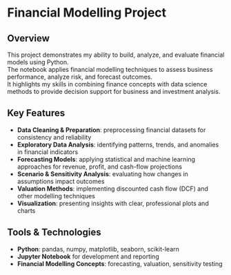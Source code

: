 # Financial Modelling Project

## Overview  
This project demonstrates my ability to build, analyze, and evaluate financial models using Python.  
The notebook applies financial modelling techniques to assess business performance, analyze risk, and forecast outcomes.  
It highlights my skills in combining finance concepts with data science methods to provide decision support for business and investment analysis.  

## Key Features  
- **Data Cleaning & Preparation**: preprocessing financial datasets for consistency and reliability  
- **Exploratory Data Analysis**: identifying patterns, trends, and anomalies in financial indicators  
- **Forecasting Models**: applying statistical and machine learning approaches for revenue, profit, and cash-flow projections  
- **Scenario & Sensitivity Analysis**: evaluating how changes in assumptions impact outcomes  
- **Valuation Methods**: implementing discounted cash flow (DCF) and other modelling techniques  
- **Visualization**: presenting insights with clear, professional plots and charts  

## Tools & Technologies  
- **Python**: pandas, numpy, matplotlib, seaborn, scikit-learn  
- **Jupyter Notebook** for development and reporting  
- **Financial Modelling Concepts**: forecasting, valuation, sensitivity testing  
